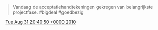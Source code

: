 > Vandaag de acceptatiehandtekeningen gekregen van belangrijkste projectfase\. \#bigdeal \#goedbezig

<img src="../../media/tweet.ico" width="12" /> [Tue Aug 31 20:40:50 +0000 2010](https://twitter.com/DromerDenker/status/22647258698)